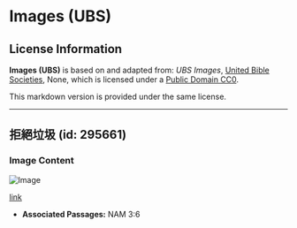 # Images (UBS)

## License Information

**Images (UBS)** is based on and adapted from: _UBS Images_, [United Bible Societies](https://unitedbiblesocieties.org/), None, which is licensed under a [Public Domain CC0](https://creativecommons.org/public-domain/cc0/).

This markdown version is provided under the same license.



--------------------------------

## 拒絕垃圾 (id: 295661)

### Image Content

![Image](https://cdn.aquifer.bible/aquifer-content/resources/Media/WEB-0756_refuse_garbage.jpg)

[link](https://cdn.aquifer.bible/aquifer-content/resources/Media/WEB-0756_refuse_garbage.jpg)

* **Associated Passages:** NAM 3:6

